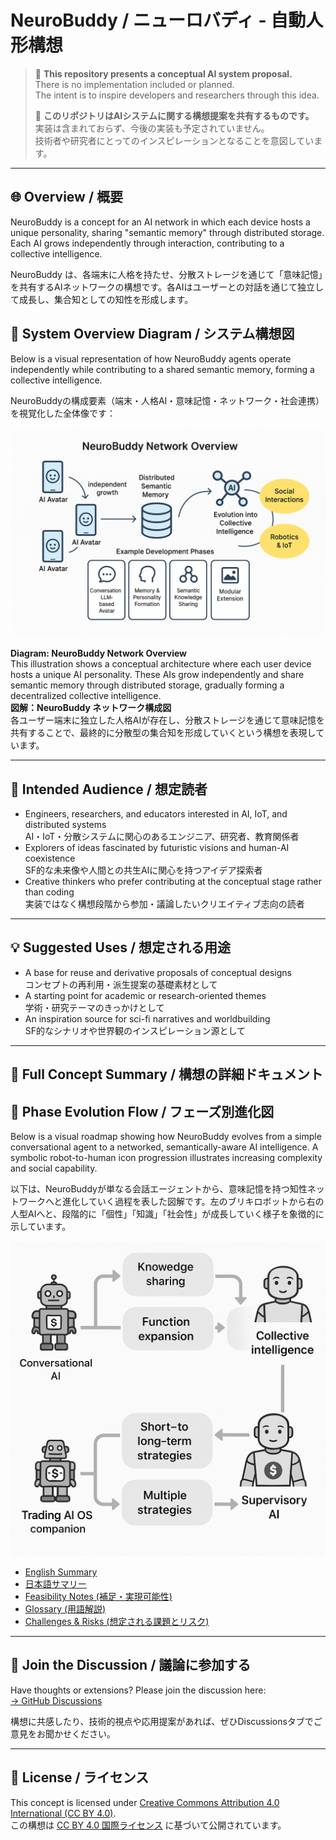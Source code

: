 # NeuroBuddy / ニューロバディ - 自動人形構想

> 🧠 **This repository presents a conceptual AI system proposal.**  
> There is no implementation included or planned.  
> The intent is to inspire developers and researchers through this idea.  
>
> 🧠 **このリポジトリはAIシステムに関する構想提案を共有するものです。**  
> 実装は含まれておらず、今後の実装も予定されていません。  
> 技術者や研究者にとってのインスピレーションとなることを意図しています。

---

## 🌐 Overview / 概要

NeuroBuddy is a concept for an AI network in which each device hosts a unique personality, sharing "semantic memory" through distributed storage. Each AI grows independently through interaction, contributing to a collective intelligence.

NeuroBuddy は、各端末に人格を持たせ、分散ストレージを通じて「意味記憶」を共有するAIネットワークの構想です。各AIはユーザーとの対話を通じて独立して成長し、集合知としての知性を形成します。

## 🧠 System Overview Diagram / システム構想図

Below is a visual representation of how NeuroBuddy agents operate independently while contributing to a shared semantic memory, forming a collective intelligence.

NeuroBuddyの構成要素（端末・人格AI・意味記憶・ネットワーク・社会連携）を視覚化した全体像です：

![NeuroBuddy Network Overview](./assets/NeuroBuddy_Network_Overview.png)

**Diagram: NeuroBuddy Network Overview**  
This illustration shows a conceptual architecture where each user device hosts a unique AI personality. These AIs grow independently and share semantic memory through distributed storage, gradually forming a decentralized collective intelligence.  
**図解：NeuroBuddy ネットワーク構成図**  
各ユーザー端末に独立した人格AIが存在し、分散ストレージを通じて意味記憶を共有することで、最終的に分散型の集合知を形成していくという構想を表現しています。

---

## 🎯 Intended Audience / 想定読者

* Engineers, researchers, and educators interested in AI, IoT, and distributed systems  
  AI・IoT・分散システムに関心のあるエンジニア、研究者、教育関係者  
* Explorers of ideas fascinated by futuristic visions and human-AI coexistence  
  SF的な未来像や人間との共生AIに関心を持つアイデア探索者  
* Creative thinkers who prefer contributing at the conceptual stage rather than coding  
  実装ではなく構想段階から参加・議論したいクリエイティブ志向の読者  

---

## 💡 Suggested Uses / 想定される用途

* A base for reuse and derivative proposals of conceptual designs  
  コンセプトの再利用・派生提案の基礎素材として  
* A starting point for academic or research-oriented themes  
  学術・研究テーマのきっかけとして  
* An inspiration source for sci-fi narratives and worldbuilding  
  SF的なシナリオや世界観のインスピレーション源として  

---

## 📄 Full Concept Summary / 構想の詳細ドキュメント
## 🧬 Phase Evolution Flow / フェーズ別進化図

Below is a visual roadmap showing how NeuroBuddy evolves from a simple conversational agent to a networked, semantically-aware AI intelligence. A symbolic robot-to-human icon progression illustrates increasing complexity and social capability.

以下は、NeuroBuddyが単なる会話エージェントから、意味記憶を持つ知性ネットワークへと進化していく過程を表した図解です。左のブリキロボットから右の人型AIへと、段階的に「個性」「知識」「社会性」が成長していく様子を象徴的に示しています。

![NeuroBuddy Phase Evolution](./assets/phase_evolution_diagram.png)

* [English Summary](./SUMMARY.md)  
* [日本語サマリー](./SUMMARY_ja.md)  
* [Feasibility Notes (補足・実現可能性)](./FeasibilityNotes.md)  
* [Glossary (用語解説)](./Glossary.md)  
* [Challenges & Risks (想定される課題とリスク)](./Challenges_and_Risks.md)
  
---

## 💬 Join the Discussion / 議論に参加する

Have thoughts or extensions? Please join the discussion here:  
[→ GitHub Discussions](https://github.com/tadi-karuma/neurobuddy/discussions)

構想に共感したり、技術的視点や応用提案があれば、ぜひDiscussionsタブでご意見をお聞かせください。

---

## 🧾 License / ライセンス

This concept is licensed under [Creative Commons Attribution 4.0 International (CC BY 4.0)](https://creativecommons.org/licenses/by/4.0/).  
この構想は [CC BY 4.0 国際ライセンス](https://creativecommons.org/licenses/by/4.0/deed.ja) に基づいて公開されています。


